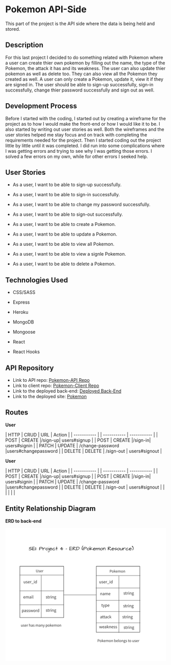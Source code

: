# **Pokemon API-Side**
This part of the project is the API side where the data is being held and stored.

## **Description**
For this last project I decided to do something related with Pokemon where a user can create thier own pokemon by filling out the name, the type of the Pokemon, the attack it has and its weakness. The user can also update thier pokemon as well as delete too. They can also view all the Pokemon they created as well. A user can only create a Pokemon, update it, view it if they are signed in. The user should be able to sign-up successfully, sign-in successfully, change thier password successfully and sign out as well.

## **Development Process**
Before I started with the coding, I started out by creating a wireframe for the project as to how I would make the front-end or how I would like it to be. I also started by writing out user stories as well. Both the wireframes and the user stories helped me stay focus and on track with completing the requirements needed for the project. Then I started coding out the project little by little until it was completed. I did run into some complications where I was getting errors and trying to see why I was getting those errors. I solved a few errors on my own, while for other errors I seeked help.

## **User Stories**
- As a user, I want to be able to sign-up successfully.

- As a user, I want to be able to sign-in successfully.

- As a user, I want to be able to change my password successfully.

- As a user, I want to be able to sign-out successfully.

- As a user, I want to be able to create a Pokemon.

- As a user, I want to be able to update a Pokemon.

- As a user, I want to be able to view all Pokemon.

- As a user, I want to be able to view a signle Pokemon.

- As a user, I want to be able to delete a Pokemon.

## **Technologies Used**
- CSS/SASS

- Express

- Heroku

- MongoDB

- Mongoose

- React

- React Hooks

## **API Repository**
- Link to API repo: [Pokemon-API Repo](https://github.com/Nancy4510/pokemon-api)
- Link to client repo: [Pokemon-Client Repo](https://github.com/Nancy4510/pokemon-client)
- Link to the deployed back-end: [Deployed Back-End](https://enigmatic-brook-22865.herokuapp.com/)
- Link to the deployed site: [Pokemon](https://nancy4510.github.io/pokemon-client/#//)

## **Routes**
**User**

| HTTP | CRUD | URL | Action |
| ----------- | | ----------- | ----------- |
| POST | CREATE |/sign-up| users#signup |
| POST | CREATE |/sign-in| users#signin |
| PATCH  | UPDATE  | /change-password  |users#changepassword |
| DELETE   | DELETE  | /sign-out  | users#signout |

**User**

| HTTP | CRUD | URL | Action |
| ----------- | | ----------- | ----------- |
| POST | CREATE |/sign-up| users#signup |
| POST | CREATE |/sign-in| users#signin |
| PATCH  | UPDATE  | /change-password  |users#changepassword |
| DELETE   | DELETE  | /sign-out  | users#signout |
|   |   |   |   |
## **Entity Relationship Diagram**
**ERD to back-end**

![Project4ERD](Project4ERD.png)
